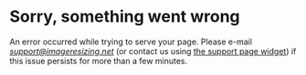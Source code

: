 # Sorry, something went wrong

An error occurred while trying to serve your page. Please e-mail *support@imageresizing.net* (or contact us using [the support page widget](/support)) if this issue persists for more than a few minutes.

